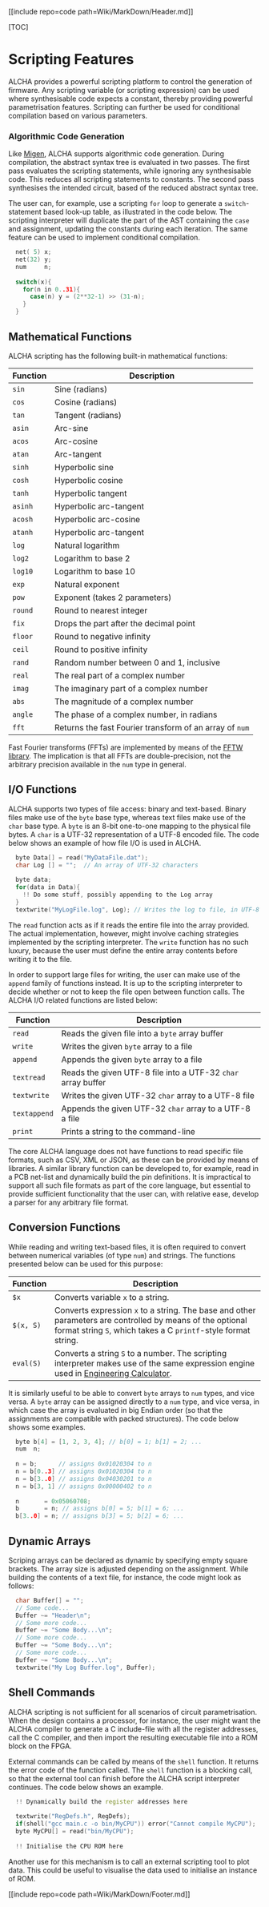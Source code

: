 [[include repo=code path=Wiki/MarkDown/Header.md]]

[TOC]

# Scripting Features

ALCHA provides a powerful scripting platform to control the generation of firmware.  Any scripting variable (or scripting expression) can be used where synthesisable code expects a constant, thereby providing powerful parametrisation features.  Scripting can further be used for conditional compilation based on various parameters.

### Algorithmic Code Generation

Like [Migen](https://github.com/m-labs/migen), ALCHA supports algorithmic code generation.  During compilation, the abstract syntax tree is evaluated in two passes.  The first pass evaluates the scripting statements, while ignoring any synthesisable code.  This reduces all scripting statements to constants.  The second pass synthesises the intended circuit, based of the reduced abstract syntax tree.

The user can, for example, use a scripting `for` loop to generate a `switch`-statement based look-up table, as illustrated in the code below.  The scripting interpreter will duplicate the part of the AST containing the `case` and assignment, updating the constants during each iteration.  The same feature can be used to implement conditional compilation.

```C++
  net( 5) x;
  net(32) y;
  num     n;
  
  switch(x){
    for(n in 0..31){
      case(n) y = (2**32-1) >> (31-n);
    }
  }
```

## Mathematical Functions

ALCHA scripting has the following built-in mathematical functions:

Function | Description
-------- | -----------
`sin`    | Sine (radians)
`cos`    | Cosine (radians)
`tan`    | Tangent (radians)
`asin`   | Arc-sine
`acos`   | Arc-cosine
`atan`   | Arc-tangent
`sinh`   | Hyperbolic sine
`cosh`   | Hyperbolic cosine
`tanh`   | Hyperbolic tangent
`asinh`  | Hyperbolic arc-tangent
`acosh`  | Hyperbolic arc-cosine
`atanh`  | Hyperbolic arc-tangent
`log`    | Natural logarithm
`log2`   | Logarithm to base 2
`log10`  | Logarithm to base 10
`exp`    | Natural exponent
`pow`    | Exponent (takes 2 parameters)
`round`  | Round to nearest integer
`fix`    | Drops the part after the decimal point
`floor`  | Round to negative infinity
`ceil`   | Round to positive infinity
`rand`   | Random number between 0 and 1, inclusive
`real`   | The real part of a complex number
`imag`   | The imaginary part of a complex number
`abs`    | The magnitude of a complex number
`angle`  | The phase of a complex number, in radians
`fft`    | Returns the fast Fourier transform of an array of `num`

Fast Fourier transforms (FFTs) are implemented by means of the [FFTW library](http://www.fftw.org/).  The implication is that all FFTs are double-precision, not the arbitrary precision available in the `num` type in general.

## I/O Functions

ALCHA supports two types of file access: binary and text-based.  Binary files make use of the `byte` base type, whereas text files make use of the `char` base type.  A `byte` is an 8-bit one-to-one mapping to the physical file bytes.  A `char` is a UTF-32 representation of a UTF-8 encoded file.  The code below shows an example of how file I/O is used in ALCHA.

```C++
  byte Data[] = read("MyDataFile.dat");
  char Log [] = "";  // An array of UTF-32 characters
  
  byte data;
  for(data in Data){
    !! Do some stuff, possibly appending to the Log array
  }
  textwrite("MyLogFile.log", Log); // Writes the log to file, in UTF-8 format.
```

The `read` function acts as if it reads the entire file into the array provided.  The actual implementation, however, might involve caching strategies implemented by the scripting interpreter.  The `write` function has no such luxury, because the user must define the entire array contents before writing it to the file.

In order to support large files for writing, the user can make use of the `append` family of functions instead.  It is up to the scripting interpreter to decide whether or not to keep the file open between function calls.  The ALCHA I/O related functions are listed below:

Function     | Description
--------     | -----------
`read`       | Reads the given file into a `byte` array buffer
`write`      | Writes the given `byte` array to a file
`append`     | Appends the given `byte` array to a file
`textread`   | Reads the given UTF-8 file into a UTF-32 `char` array buffer
`textwrite`  | Writes the given UTF-32 `char` array to a UTF-8 file
`textappend` | Appends the given UTF-32 `char` array to a UTF-8 a file
`print`      | Prints a string to the command-line

The core ALCHA language does not have functions to read specific file formats, such as CSV, XML or JSON, as these can be provided by means of libraries.  A similar library function can be developed to, for example, read in a PCB net-list and dynamically build the pin definitions.  It is impractical to support all such file formats as part of the core language, but essential to provide sufficient functionality that the user can, with relative ease, develop a parser for any arbitrary file format.

## Conversion Functions

While reading and writing text-based files, it is often required to convert between numerical variables (of type `num`) and strings.  The functions presented below can be used for this purpose:

Function  | Description
--------  | -----------
`$x`      | Converts variable `x` to a string.
`$(x, S)` | Converts expression `x` to a string.  The base and other parameters are controlled by means of the optional format string `S`, which takes a C `printf`-style format string.
`eval(S)` | Converts a string `S` to a number.  The scripting interpreter makes use of the same expression engine used in [Engineering Calculator](https://sourceforge.net/p/alwaysontopcalc/wiki).

It is similarly useful to be able to convert `byte` arrays to `num` types, and vice versa.  A `byte` array can be assigned directly to a `num` type, and vice versa, in which case the array is evaluated in big Endian order (so that the assignments are compatible with packed structures).  The code below shows some examples.

```C++
  byte b[4] = [1, 2, 3, 4]; // b[0] = 1; b[1] = 2; ...
  num  n;
  
  n = b;      // assigns 0x01020304 to n
  n = b[0..3] // assigns 0x01020304 to n
  n = b[3..0] // assigns 0x04030201 to n
  n = b[3, 1] // assigns 0x00000402 to n
  
  n       = 0x05060708;
  b       = n; // assigns b[0] = 5; b[1] = 6; ...
  b[3..0] = n; // assigns b[3] = 5; b[2] = 6; ...
```

## Dynamic Arrays

Scriping arrays can be declared as dynamic by specifying empty square brackets.  The array size is adjusted depending on the assignment.  While building the contents of a text file, for instance, the code might look as follows:

```C++
  char Buffer[] = "";
  // Some code...
  Buffer ~= "Header\n";
  // Some more code...
  Buffer ~= "Some Body...\n";
  // Some more code...
  Buffer ~= "Some Body...\n";
  // Some more code...
  Buffer ~= "Some Body...\n";
  textwrite("My Log Buffer.log", Buffer);
```

## Shell Commands

ALCHA scripting is not sufficient for all scenarios of circuit parametrisation.  When the design contains a processor, for instance, the user might want the ALCHA compiler to generate a C include-file with all the register addresses, call the C compiler, and then import the resulting executable file into a ROM block on the FPGA.

External commands can be called by means of the `shell` function.  It returns the error code of the function called.  The `shell` function is a blocking call, so that the external tool can finish before the ALCHA script interpreter continues.  The code below shows an example.

```C++
  !! Dynamically build the register addresses here
  
  textwrite("RegDefs.h", RegDefs);
  if(shell("gcc main.c -o bin/MyCPU")) error("Cannot compile MyCPU");
  byte MyCPU[] = read("bin/MyCPU");
  
  !! Initialise the CPU ROM here
```

Another use for this mechanism is to call an external scripting tool to plot data.  This could be useful to visualise the data used to initialise an instance of ROM.

[[include repo=code path=Wiki/MarkDown/Footer.md]]

